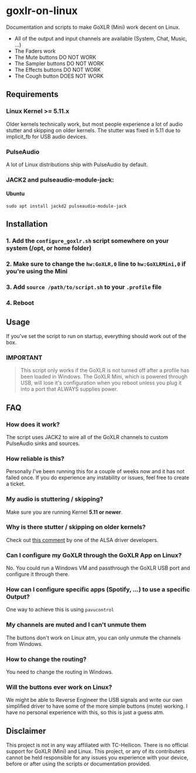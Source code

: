 # goxlr-on-linux
Documentation and scripts to make GoXLR (Mini) work decent on Linux.

- All of the output and input channels are available (System, Chat, Music, ...)
- The Faders work
- The Mute buttons DO NOT WORK
- The Sampler buttons DO NOT WORK
- The Effects buttons DO NOT WORK
- The Cough button DOES NOT WORK

## Requirements

### Linux Kernel >= 5.11.x
Older kernels technically work, but most people experience a lot of audio stutter and skipping on older kernels. The stutter was fixed in 5.11 due to implicit_fb for USB audio devices.

### PulseAudio
A lot of Linux distributions ship with PulseAudio by default.

### JACK2 and pulseaudio-module-jack: 

#### Ubuntu
```
sudo apt install jackd2 pulseaudio-module-jack
```

## Installation

### 1. Add the `configure_goxlr.sh` script somewhere on your system (/opt, or home folder)
### 2. Make sure to change the `hw:GoXLR,0` line to `hw:GoXLRMini,0` if you're using the Mini
### 3. Add `source /path/to/script.sh` to your `.profile` file
### 4. Reboot


## Usage
If you've set the script to run on startup, everything should work out of the box.


### IMPORTANT


> This script only works if the GoXLR is not turned off after a profile has been loaded in Windows. The GoXLR Mini, which is powered through USB, will lose it's configuration when you reboot unless you plug it into a port that ALWAYS supplies power.


## FAQ

### How does it work?
The script uses JACK2 to wire all of the GoXLR channels to custom PulseAudio sinks and sources.

### How reliable is this?
Personally I've been running this for a couple of weeks now and it has not failed once. If you do experience any instability or issues, feel free to create a ticket.

### My audio is stuttering / skipping?
Make sure you are running Kernel **5.11 or newer**.

### Why is there stutter / skipping on older kernels?
Check out [this comment](https://bugzilla.kernel.org/show_bug.cgi?id=211211#c10) by one of the ALSA driver developers.

### Can I configure my GoXLR through the GoXLR App on Linux?
No. You could run a Windows VM and passthrough the GoXLR USB port and configure it through there.

### How can I configure specific apps (Spotify, ...) to use a specific Output?
One way to achieve this is using `pavucontrol`

### My channels are muted and I can't unmute them
The buttons don't work on Linux atm, you can only unmute the channels from Windows.

### How to change the routing?
You need to change the routing in Windows.

### Will the buttons ever work on Linux?
We might be able to Reverse Engineer the USB signals and write our own simplified driver to have some of the more simple buttons (mute) working. I have no personal experience with this, so this is just a guess atm.


## Disclaimer
This project is not in any way affiliated with TC-Hellicon. There is no official support for GoXLR (Mini) and Linux. This project, or any of its contributers cannot be held responsible for any issues you experience with your device, before or after using the scripts or documentation provided.